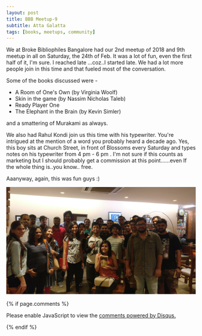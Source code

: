 ```yaml
---
layout: post
title: BBB Meetup-9
subtitle: Atta Galatta
tags: [books, meetups, community]
---
```


We at Broke Bibliophiles Bangalore had our 2nd meetup of 2018 and 9th meetup in all on Saturday, the 24th of Feb. 
It was a lot of fun, even the first half of it, I'm sure. I reached late ...coz..I started late. We had a lot more people join in this time and that fueled most of the conversation. 

Some of the books discussed were - 

- A Room of One's Own (by Virginia Woolf)
- Skin in the game (by Nassim Nicholas Taleb)
- Ready Player One
- The Elephant in the Brain (by Kevin Simler)

and a smattering of Murakami as always.

We also had Rahul Kondi join us this time with his typewriter. You're intrigued at the mention of a word you probably heard a decade ago. Yes, this boy sits at Church Street, in front of Blossoms every Saturday and types notes on his typewriter from 4 pm - 6 pm . I'm not sure if this counts as marketing but I should probably get a commission at this point......even If the whole thing is..you know.. free. 

Aaanyway, again, this was fun guys :) 

![Group](../img/BBB/BBB_9_02_24_2018.jpg)


{% if page.comments %}
<div id="disqus_thread"></div>
<script>

/**
*  RECOMMENDED CONFIGURATION VARIABLES: EDIT AND UNCOMMENT THE SECTION BELOW TO INSERT DYNAMIC VALUES FROM YOUR PLATFORM OR CMS.
*  LEARN WHY DEFINING THESE VARIABLES IS IMPORTANT: https://disqus.com/admin/universalcode/#configuration-variables*/
/*
var disqus_config = function () {
this.page.url = brokebibliophilesbangalore.github.io/2018-02-24-BBB-Meetup-9;
  // Replace PAGE_URL with your page's canonical URL variable
this.page.identifier = 2018-02-24-BBB-Meetup-9; 
// Replace PAGE_IDENTIFIER with your page's unique identifier variable
};
*/
(function() { // DON'T EDIT BELOW THIS LINE
var d = document, s = d.createElement('script');
s.src = 'https://brokebibliophilesbangalore.disqus.com/embed.js';
s.setAttribute('data-timestamp', +new Date());
(d.head || d.body).appendChild(s);
})();
</script>
<noscript>Please enable JavaScript to view the <a href="https://disqus.com/?ref_noscript">comments powered by Disqus.</a></noscript>
                            
{% endif %}